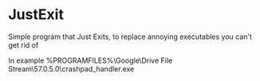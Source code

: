 # JustExit
Simple program that Just Exits, to replace annoying executables you can't get rid of

In example %PROGRAMFILES%\Google\Drive File Stream\57.0.5.0\crashpad_handler.exe
